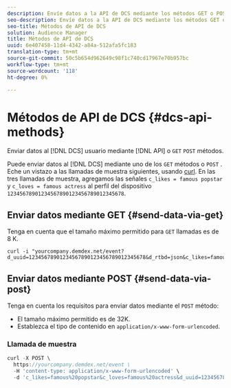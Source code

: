 ```yaml
---
description: Envíe datos a la API de DCS mediante los métodos GET o POST.
seo-description: Envíe datos a la API de DCS mediante los métodos GET o POST.
seo-title: Métodos de API de DCS
solution: Audience Manager
title: Métodos de API de DCS
uuid: 6e407458-11d4-4342-a84a-512afa5fc183
translation-type: tm+mt
source-git-commit: 50c5b654d962649c98f1c740cd17967e70b957bc
workflow-type: tm+mt
source-wordcount: '118'
ht-degree: 0%

---
```



# Métodos de API de DCS {#dcs-api-methods}

Enviar datos al [!DNL DCS] usuario mediante [!DNL API] o `GET` `POST` métodos.

Puede enviar datos al [!DNL DCS] mediante uno de los `GET` métodos o `POST` . Eche un vistazo a las llamadas de muestra siguientes, usando [curl](https://curl.haxx.se/). En las tres llamadas de muestra, agregamos las señales `c_likes = famous popstar` y `c_loves = famous actress` al perfil del dispositivo `12345678901234567890123456789012345678`.


## Enviar datos mediante GET {#send-data-via-get}

Tenga en cuenta que el tamaño máximo permitido para `GET` llamadas es de 8 K.

```
curl -i "yourcompany.demdex.net/event?d_uuid=12345678901234567890123456789012345678&d_rtbd=json&c_likes=famous%20popstar&c_loves=famous%20actress"
```

## Enviar datos mediante POST {#send-data-via-post}

Tenga en cuenta los requisitos para enviar datos mediante el `POST` método:

* El tamaño máximo permitido es de 32K.
* Establezca el tipo de contenido en `application/x-www-form-urlencoded`.

### Llamada de muestra

```js
curl -X POST \
  https://yourcompany.demdex.net/event \
  -H 'content-type: application/x-www-form-urlencoded' \
  -d 'c_likes=famous%20popstar&c_loves=famous%20actress&d_uuid=12345678901234567890123456789012345678'
```
